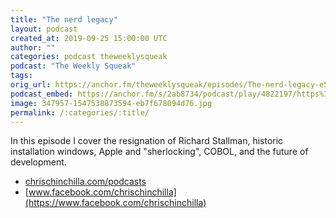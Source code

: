```yaml
---
title: "The nerd legacy"
layout: podcast
created_at: 2019-09-25 15:00:00 UTC
author: ""
categories: podcast theweeklysqueak
podcast: "The Weekly Squeak"
tags: 
orig_url: https://anchor.fm/theweeklysqueak/episodes/The-nerd-legacy-e5hlnl
podcast_embed: https://anchor.fm/s/2ab8734/podcast/play/4822197/https%3A%2F%2Fd3ctxlq1ktw2nl.cloudfront.net%2Fstaging%2F2019-8-24%2F24796851-44100-2-950b5ed2154e7.m4a
image: 347957-1547538873594-eb7f678094d76.jpg
permalink: /:categories/:title/
---
```

In this episode I cover the resignation of Richard Stallman, historic installation windows, Apple and "sherlocking", COBOL, and the future of development.

- [chrischinchilla.com/podcasts](https://chrischinchilla.com/podcasts)
- [www.facebook.com/chrischinchilla](https://www.facebook.com/chrischinchilla)